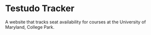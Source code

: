 # Testudo Tracker
A website that tracks seat availability for courses at the University of Maryland, College Park.
